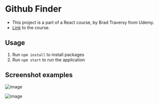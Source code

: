 # Github Finder

- This project is a part of a React course, by Brad Traversy from Udemy.
- [Link](https://www.udemy.com/course/modern-react-front-to-back/) to the course.

## Usage
1) Run `npm install` to install packages
2) Run `npm start` to run the application

## Screenshot examples

![image](https://github.com/user-attachments/assets/9a9e0cfa-b202-46d5-8002-6cfe00090eb1)

![image](https://github.com/user-attachments/assets/853e2bdd-0206-43fb-bf88-ac02a7c863de)
